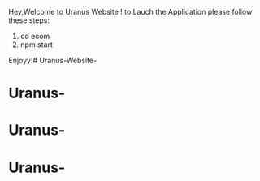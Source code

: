 Hey,Welcome to Uranus Website !
to Lauch the Application please follow these steps:

1. cd ecom
2. npm start 

Enjoyy!# Uranus-Website-
# Uranus-
# Uranus-
# Uranus-
